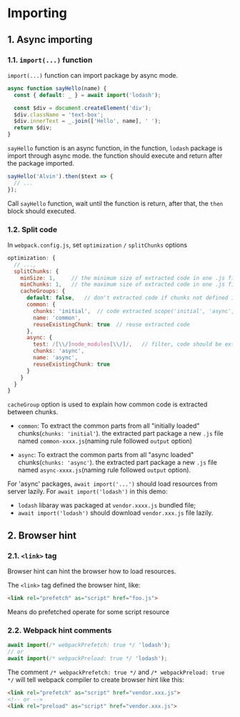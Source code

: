 # Importing

## 1. Async importing

### 1.1. `import(...)` function

`import(...)` function can import package by async mode.

```javascript
async function sayHello(name) {
  const { default: _ } = await import('lodash');

  const $div = document.createElement('div');
  $div.className = 'text-box';
  $div.innerText = _.join(['Hello', name], ' ');
  return $div;
}
```

`sayHello` function is an async function, in the function, `lodash` package is import through async mode. the function should execute and return after the package imported.

```javascript
sayHello('Alvin').then($text => {
  // ...
});
```

Call `sayHello` function, wait until the function is return, after that, the `then` block should executed.

### 1.2. Split code

In `webpack.config.js`, set `optimization` `/` `splitChunks` options

```javascript
optimization: {
  // ...,
  splitChunks: {
    minSize: 1,     // the minimum size of extracted code in one .js file
    minChunks: 1,   // the maximum size of extracted code in one .js file
    cacheGroups: {
      default: false,   // don't extracted code if chunks not defined in 'cacheGroups'
      common: {
        chunks: 'initial',  // code extracted scope('initial', 'async', 'all')
        name: 'common',
        reuseExistingChunk: true  // reuse extracted code
      },
      async: {
        test: /[\\/]node_modules[\\/]/,   // filter, code should be extracted from 'node_modules' folder
        chunks: 'async',
        name: 'async',
        reuseExistingChunk: true
      }
    }
  }
}
```

`cacheGroup` option is used to explain how common code is extracted between chunks.

- `common`: To extract the common parts from all "initially loaded" chunks(`chunks: 'initial'`). the extracted part package a new `.js` file named `common-xxxx.js`(naming rule followed `output` option)

- `async`: To extract the common parts from all "async loaded" chunks(`chunks: 'async'`). the extracted part package a new `.js` file named `async-xxxx.js`(naming rule followed `output` option).

For 'async' packages, `await import('...')` should load resources from server lazily. For `await import('lodash')` in this demo:

- `lodash` libaray was packaged at `vendor.xxxx.js` bundled file;
- `await import('lodash')` should download `vendor.xxx.js` file lazily.

## 2. Browser hint

### 2.1. `<link>` tag

Browser hint can hint the browser how to load resources.

The `<link>` tag defined the browser hint, like:

```html
<link rel="prefetch" as="script" href="foo.js">
```

Means do prefetched operate for some script resource

### 2.2. Webpack hint comments

```javascript
await import(/* webpackPrefetch: true */ 'lodash');
// or
await import(/* webpackPreload: true */ 'lodash');
```

The comment `/* webpackPrefetch: true */` and `/* webpackPreload: true */` will tell webpack compiler to create browser hint like this:

```html
<link rel="prefetch" as="script" href="vendor.xxx.js">
<!-- or -->
<link rel="preload" as="script" href="vendor.xxx.js">
```
